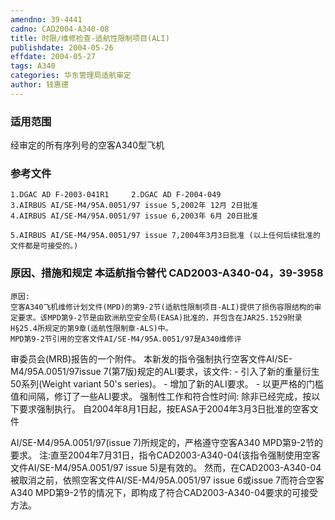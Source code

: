 ```yaml
---
amendno: 39-4441
cadno: CAD2004-A340-08
title: 时限/维修检查-适航性限制项目(ALI)
publishdate: 2004-05-26
effdate: 2004-05-27
tags: A340
categories: 华东管理局适航审定
author: 钱惠德
---
```


### 适用范围 
经审定的所有序列号的空客A340型飞机

<!--more-->
### 参考文件
    1.DGAC AD F-2003-041R1     2.DGAC AD F-2004-049 
    3.AIRBUS AI/SE-M4/95A.0051/97 issue 5,2002年 12月 2日批准
    4.AIRBUS AI/SE-M4/95A.0051/97 issue 6,2003年 6月 20日批准

    5.AIRBUS AI/SE-M4/95A.0051/97 issue 7,2004年3月3日批准 (以上任何后续批准的文件都是可接受的。) 

### 原因、措施和规定 本适航指令替代 CAD2003-A340-04，39-3958 
    原因:
    空客A340飞机维修计划文件(MPD)的第9-2节(适航性限制项目-ALI)提供了损伤容限结构的审定要求。该MPD第9-2节是由欧洲航空安全局(EASA)批准的，并包含在JAR25.1529附录H§25.4所规定的第9章(适航性限制章-ALS)中。 
    MPD第9-2节引用的空客文件AI/SE-M4/95A.0051/97是A340维修评
  
审委员会(MRB)报告的一个附件。     本新发的指令强制执行空客文件AI/SE-M4/95A.0051/97issue 7(第7版)规定的ALI要求，该文件: 
    - 引入了新的重量衍生50系列(Weight variant 50's series)。 
    - 增加了新的ALI要求。 
    - 以更严格的门槛值和间隔，修订了一些ALI要求。     强制性工作和符合性时间:     除非已经完成，按以下要求强制执行。 自2004年8月1日起，按EASA于2004年3月3日批准的空客文件

AI/SE-M4/95A.0051/97(issue 7)所规定的，严格遵守空客A340 MPD第9-2节的要求。 注:直至2004年7月31日，指令CAD2003-A340-04(该指令强制使用空客文件AI/SE-M4/95A.0051/97 issue 5)是有效的。 
    然而，在CAD2003-A340-04被取消之前，依照空客文件AI/SE-M4/95A.0051/97 issue 6或issue 7而符合空客A340 MPD第9-2节的情况下，即构成了符合CAD2003-A340-04要求的可接受方法。
